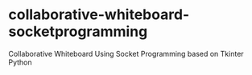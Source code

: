 # collaborative-whiteboard-socketprogramming
Collaborative Whiteboard Using Socket Programming based on Tkinter Python
